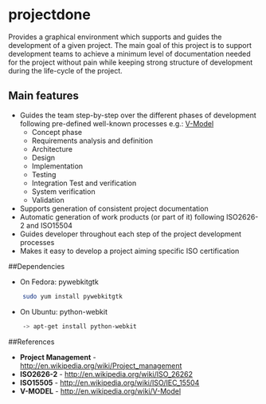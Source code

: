 # projectdone

Provides a graphical environment which supports and guides the development of a given project. The main goal of this project is to support development teams to achieve a minimum level of documentation needed for the project without pain while keeping strong structure of development during the life-cycle of the project.

## Main features
* Guides the team step-by-step over the different phases of development following pre-defined well-known processes e.g.: [V-Model](http://en.wikipedia.org/wiki/V-Model)
   - Concept phase
   - Requirements analysis and definition
   - Architecture
   - Design
   - Implementation
   - Testing
   - Integration Test and verification
   - System verification
   - Validation
* Supports generation of consistent project documentation
* Automatic generation of work products (or part of it) following ISO2626-2 and ISO15504
* Guides developer throughout each step of the project development processes
* Makes it easy to develop a project aiming specific ISO certification
    

##Dependencies
* On Fedora:
pywebkitgtk
```bash
    sudo yum install pywebkitgtk
```
* On Ubuntu:
python-webkit
```bash
    -> apt-get install python-webkit
```
##References
* **Project Management** - http://en.wikipedia.org/wiki/Project_management
* **ISO2626-2** - http://en.wikipedia.org/wiki/ISO_26262
* **ISO15505** - http://en.wikipedia.org/wiki/ISO/IEC_15504
* **V-MODEL** - http://en.wikipedia.org/wiki/V-Model

